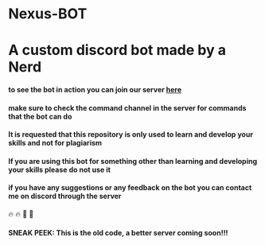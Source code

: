 # Nexus-BOT
# A custom discord bot made by a Nerd 
#### to see the bot in action you can join our server [here](https://discord.gg/gqp5nMzwTY)
#### make sure to check the command channel in the server for commands that the bot can do
#### It is requested that this repository is only used to learn and develop your skills and not for plagiarism 
#### If you are using this bot for something other than learning and developing your skills please do not use it
#### if you have any suggestions or any feedback on the bot you can contact me on discord through the server
:fire: :fire: :clinking_glasses: :e-mail:

#### SNEAK PEEK: This is the old code, a better server coming soon!!!
